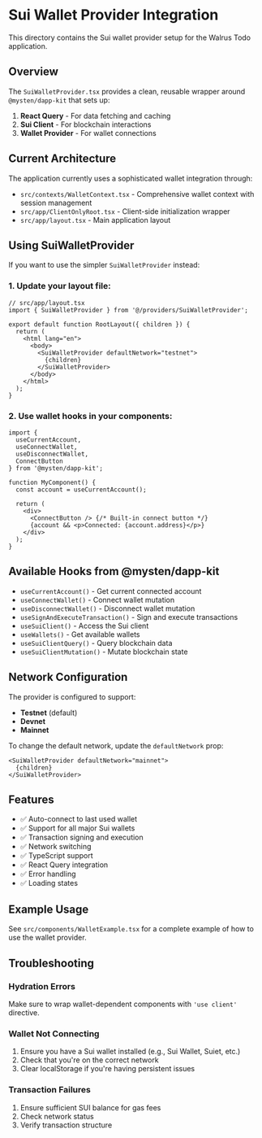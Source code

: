 # Sui Wallet Provider Integration

This directory contains the Sui wallet provider setup for the Walrus Todo application.

## Overview

The `SuiWalletProvider.tsx` provides a clean, reusable wrapper around `@mysten/dapp-kit` that sets up:

1. **React Query** - For data fetching and caching
2. **Sui Client** - For blockchain interactions
3. **Wallet Provider** - For wallet connections

## Current Architecture

The application currently uses a sophisticated wallet integration through:
- `src/contexts/WalletContext.tsx` - Comprehensive wallet context with session management
- `src/app/ClientOnlyRoot.tsx` - Client-side initialization wrapper
- `src/app/layout.tsx` - Main application layout

## Using SuiWalletProvider

If you want to use the simpler `SuiWalletProvider` instead:

### 1. Update your layout file:

```tsx
// src/app/layout.tsx
import { SuiWalletProvider } from '@/providers/SuiWalletProvider';

export default function RootLayout({ children }) {
  return (
    <html lang="en">
      <body>
        <SuiWalletProvider defaultNetwork="testnet">
          {children}
        </SuiWalletProvider>
      </body>
    </html>
  );
}
```

### 2. Use wallet hooks in your components:

```tsx
import { 
  useCurrentAccount, 
  useConnectWallet, 
  useDisconnectWallet,
  ConnectButton 
} from '@mysten/dapp-kit';

function MyComponent() {
  const account = useCurrentAccount();
  
  return (
    <div>
      <ConnectButton /> {/* Built-in connect button */}
      {account && <p>Connected: {account.address}</p>}
    </div>
  );
}
```

## Available Hooks from @mysten/dapp-kit

- `useCurrentAccount()` - Get current connected account
- `useConnectWallet()` - Connect wallet mutation
- `useDisconnectWallet()` - Disconnect wallet mutation
- `useSignAndExecuteTransaction()` - Sign and execute transactions
- `useSuiClient()` - Access the Sui client
- `useWallets()` - Get available wallets
- `useSuiClientQuery()` - Query blockchain data
- `useSuiClientMutation()` - Mutate blockchain state

## Network Configuration

The provider is configured to support:
- **Testnet** (default)
- **Devnet**
- **Mainnet**

To change the default network, update the `defaultNetwork` prop:

```tsx
<SuiWalletProvider defaultNetwork="mainnet">
  {children}
</SuiWalletProvider>
```

## Features

- ✅ Auto-connect to last used wallet
- ✅ Support for all major Sui wallets
- ✅ Transaction signing and execution
- ✅ Network switching
- ✅ TypeScript support
- ✅ React Query integration
- ✅ Error handling
- ✅ Loading states

## Example Usage

See `src/components/WalletExample.tsx` for a complete example of how to use the wallet provider.

## Troubleshooting

### Hydration Errors
Make sure to wrap wallet-dependent components with `'use client'` directive.

### Wallet Not Connecting
1. Ensure you have a Sui wallet installed (e.g., Sui Wallet, Suiet, etc.)
2. Check that you're on the correct network
3. Clear localStorage if you're having persistent issues

### Transaction Failures
1. Ensure sufficient SUI balance for gas fees
2. Check network status
3. Verify transaction structure